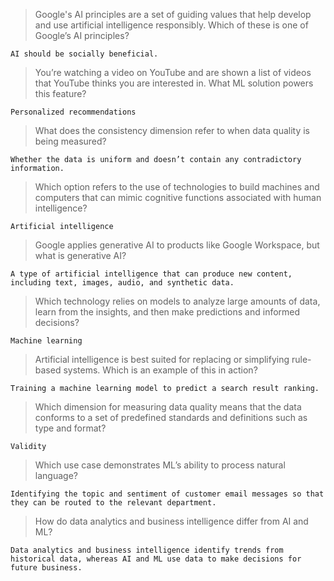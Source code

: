 >Google's AI principles are a set of guiding values that help develop and use artificial intelligence responsibly. Which of these is one of Google’s AI principles?
```
AI should be socially beneficial.
```

>You’re watching a video on YouTube and are shown a list of videos that YouTube thinks you are interested in. What ML solution powers this feature?
```
Personalized recommendations
```

>What does the consistency dimension refer to when data quality is being measured?
```
Whether the data is uniform and doesn’t contain any contradictory information.
```

>Which option refers to the use of technologies to build machines and computers that can mimic cognitive functions associated with human intelligence?
```
Artificial intelligence
```

>Google applies generative AI to products like Google Workspace, but what is generative AI?
```
A type of artificial intelligence that can produce new content, including text, images, audio, and synthetic data.
```

>Which technology relies on models to analyze large amounts of data, learn from the insights, and then make predictions and informed decisions?
```
Machine learning
```

>Artificial intelligence is best suited for replacing or simplifying rule-based systems. Which is an example of this in action?
```
Training a machine learning model to predict a search result ranking.
```

>Which dimension for measuring data quality means that the data conforms to a set of predefined standards and definitions such as type and format?
```
Validity
```

>Which use case demonstrates ML’s ability to process natural language?
```
Identifying the topic and sentiment of customer email messages so that they can be routed to the relevant department.
```

>How do data analytics and business intelligence differ from AI and ML?
```
Data analytics and business intelligence identify trends from historical data, whereas AI and ML use data to make decisions for future business.
```
